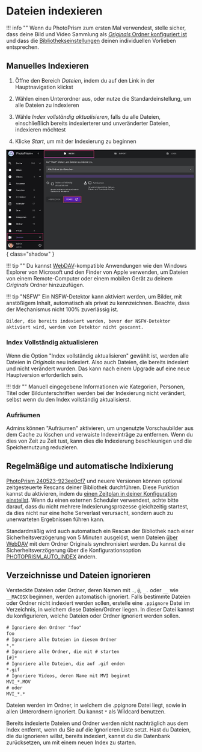 # Dateien indexieren #

!!! info ""
    Wenn du PhotoPrism zum ersten Mal verwendest, stelle sicher, dass deine Bild und Video Sammlung als [*Originals* Ordner konfiguriert ist](https://docs.photoprism.app/getting-started/docker-compose/#photoprismoriginals) und dass die [Bibliothekseinstellungen](../settings/library.md) deinen individuellen Vorlieben entsprechen.    

## Manuelles Indexieren

1. Öffne den Bereich *Dateien*, indem du auf den Link in der Hauptnavigation klickst

2. Wählen einen Unterordner aus, oder nutze die Standardeinstellung, um alle Dateien zu indexieren

3. Wähle *Index vollständig aktualisieren*, falls du alle Dateien, einschließlich bereits indexierterer und unveränderter Dateien, indexieren möchtest

4. Klicke *Start*, um mit der Indexierung zu beginnen


![Screenshot](img/index-german.jpg){ class="shadow" }


!!! tip ""
    Du kannst [WebDAV](webdav.md)-kompatible Anwendungen wie den Windows Explorer von Microsoft und den Finder von Apple verwenden,  um Dateien von einem Remote-Computer oder einem mobilen Gerät zu deinem *Originals* Ordner hinzuzufügen.

!!! tip "NSFW" 
    Ein NSFW-Detektor kann aktiviert werden, um Bilder, mit anstößigem Inhalt, automatisch als privat zu kennzeichnen. 
    Beachte, dass der Mechanismus nicht 100% zuverlässig ist.
    
    Bilder, die bereits indexiert wurden, bevor der NSFW-Detektor aktiviert wird, werden vom Detektor nicht gescannt.

### Index Vollständig aktualisieren ###

Wenn die Option "Index vollständig aktualisieren" gewählt ist, werden alle Dateien in *Originals* neu indexiert. Also auch Dateien, die bereits indexiert und nicht verändert wurden.
Das kann nach einem Upgrade auf eine neue Hauptversion erforderlich sein.

!!! tldr ""
    Manuell eingegebene Informationen wie Kategorien, Personen, Titel oder Bildunterschriften werden bei der Indexierung nicht verändert, selbst wenn du den Index vollständig aktualisierst.

### Aufräumen ###
Admins können "Aufräumen" aktivieren, um ungenutzte Vorschaubilder aus dem Cache zu löschen und verwaiste Indexeinträge zu entfernen. Wenn du dies von Zeit zu Zeit tust, kann dies die Indexierung beschleunigen und die Speichernutzung reduzieren.

## Regelmäßige und automatische Indixierung ##

[PhotoPrism 240523-923ee0cf7](https://docs.photoprism.app/release-notes/#may-23-2024) und neuere Versionen können optional zeitgesteuerte Rescans deiner Bibliothek durchführen. Diese Funktion kannst du aktivieren, indem du [einen Zeitplan in deiner Konfiguration einstellst](https://docs.photoprism.app/getting-started/config-options/#indexing). Wenn du einen externen Scheduler verwendest, achte bitte darauf, dass du nicht mehrere Indexierungsprozesse gleichzeitig startest, da dies nicht nur eine hohe Serverlast verursacht, sondern auch zu unerwarteten Ergebnissen führen kann.

Standardmäßig wird auch automatisch ein Rescan der Bibliothek nach einer Sicherheitsverzögerung von 5 Minuten ausgelöst, wenn Dateien [über WebDAV](../sync/webdav.md) mit dem Ordner Originals synchronisiert werden.
Du kannst die Sicherheitsverzögerung über die Konfigurationsoption [PHOTOPRISM_AUTO_INDEX](https://docs.photoprism.app/getting-started/config-options#indexing) ändern.

## Verzeichnisse und Dateien ignorieren ##
Versteckte Dateien oder Ordner, deren Namen mit  `.`, `@`, `_.` oder `__` wie `__MACOSX` beginnen, werden automatisch ignoriert.
Falls bestimmte Dateien oder Ordner nicht indexiert werden sollen, erstelle eine `.ppignore` Datei im Verzeichnis, in welchem diese Dateien/Ordner liegen.
In dieser Datei kannst du konfigurieren, welche Dateien oder Ordner ignoriert werden sollen.

```
# Ignoriere den Ordner "foo"
foo
# Ignoriere alle Dateien in diesem Ordner
*.*
# Ignoriere alle Ordner, die mit # starten
[#]*
# Ignoriere alle Dateien, die auf .gif enden
*.gif
# Ignoriere Videos, deren Name mit MVI beginnt
MVI_*.MOV
# oder
MVI_*.*
```

Dateien werden im Ordner, in welchem die .ppignore Datei liegt, sowie in allen Unterordnern ignoriert. 
Du kannst `*` als Wildcard benutzen.

Bereits indexierte Dateien und Ordner werden nicht nachträglich aus dem Index entfernt, wenn du Sie auf die Ignorieren Liste setzt.
Hast du Dateien, die du ignorieren willst, bereits indexiert, kannst du die Datenbank zurücksetzen, um mit einem neuen Index zu starten.
